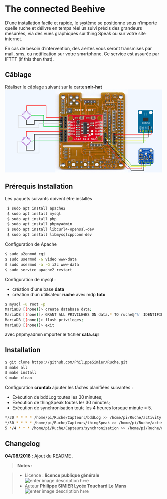 ﻿# The connected Beehive
D’une installation facile et rapide, le système se positionne sous n’importe quelle ruche et délivre en temps réel un suivi précis des grandeurs mesurées, via des vues graphiques sur thing Speak ou sur votre site internet.

En cas de besoin d’intervention, des alertes vous seront transmises par mail, sms, ou notification sur votre smartphone. Ce service est assurée par IFTTT (if this then that).

## Câblage
Réaliser le câblage suivant sur la carte **snir-hat**
![schema cablage HX711](/html/images/snirHat.png)
## Prérequis Installation

Les paquets suivants doivent être installés
```bash
 $ sudo apt install apache2
 $ sudo apt install mysql
 $ sudo apt install php
 $ sudo apt install phpmyadmin
 $ sudo apt install libcurl4-openssl-dev
 $ sudo apt install libmysqlcppconn-dev
```
Configuration de Apache
```bash
$ sudo a2enmod cgi
$ sudo usermod -G video www-data
$ sudo usermod -a -G i2c www-data
$ sudo service apache2 restart
```
Configuration de mysql :

 - création d'une base **data**
 - création d'un utilisateur **ruche** avec mdp **toto**


```bash
$ mysql -u root -p
MariaDB [(none)]> create database data;
MariaDB [(none)]> GRANT ALL PRIVILEGES ON data.* TO ruche@'%' IDENTIFIED BY 'toto';
MariaDB [(none)]> flush privileges;
MariaDB [(none)]> exit
```
 avec phpmyadmin importer le fichier **data.sql**
## Installation 
```bash
$ git clone https://github.com/PhilippeSimier/Ruche.git
$ make all
$ make install
$ make clean
```
Configuration **crontab**
ajouter les tâches planifiées suivantes :

 - Exécution de bddLog toutes les 30 minutes;
 - Exécution de thingSpeak toutes les 30 minutes;
 - Exécution de synchronisation toute les 4 heures lorsque minute = 5. 

```bash
*/30 * * * * /home/pi/Ruche/Capteurs/bddLog >> /home/pi/Ruche/activity.log 2>&1
*/30 * * * * /home/pi/Ruche/Capteurs/thingSpeak >> /home/pi/Ruche/activity.log 2>&1
5 */4 * * * /home/pi/Ruche/Capteurs/synchronisation >> /home/pi/Ruche/activity.log 2>&1

```



## Changelog

 **04/08/2018 :** Ajout du README . 
 
> **Notes :**


> - Licence : **licence publique générale** ![enter image description here](https://img.shields.io/badge/licence-GPL-green.svg)
> - Auteur **Philippe SIMIER Lycée Touchard Le Mans**
>  ![enter image description here](https://img.shields.io/badge/built-passing-green.svg)
<!-- TOOLBOX 

Génération des badges : https://shields.io/
Génération de ce fichier : https://stackedit.io/editor#



